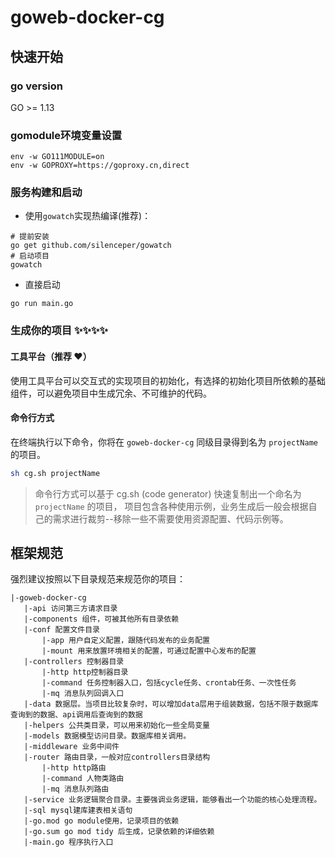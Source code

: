 # goweb-docker-cg


## 快速开始
### go version
GO >= 1.13


### gomodule环境变量设置

```
env -w GO111MODULE=on
env -w GOPROXY=https://goproxy.cn,direct
```


### 服务构建和启动

* 使用`gowatch`实现热编译(推荐)：
```
# 提前安装
go get github.com/silenceper/gowatch
# 启动项目
gowatch
```

* 直接启动
```
go run main.go
```

### 生成你的项目 ✨✨✨✨

#### 工具平台（推荐 ❤）

使用工具平台可以交互式的实现项目的初始化，有选择的初始化项目所依赖的基础组件，可以避免项目中生成冗余、不可维护的代码。


#### 命令行方式

在终端执行以下命令，你将在 `goweb-docker-cg` 同级目录得到名为 `projectName` 的项目。
```bash
sh cg.sh projectName
```

> 命令行方式可以基于 cg.sh (code generator) 快速复制出一个命名为 `projectName` 的项目，
> 项目包含各种使用示例，业务生成后一般会根据自己的需求进行裁剪--移除一些不需要使用资源配置、代码示例等。


## 框架规范

  强烈建议按照以下目录规范来规范你的项目：

 ```
|-goweb-docker-cg
    |-api 访问第三方请求目录
    |-components 组件，可被其他所有目录依赖
    |-conf 配置文件目录
        |-app 用户自定义配置，跟随代码发布的业务配置
        |-mount 用来放置环境相关的配置，可通过配置中心发布的配置
    |-controllers 控制器目录
        |-http http控制器目录
        |-command 任务控制器入口，包括cycle任务、crontab任务、一次性任务
        |-mq 消息队列回调入口
    |-data 数据层。当项目比较复杂时，可以增加data层用于组装数据，包括不限于数据库查询到的数据、api调用后查询到的数据
    |-helpers 公共类目录，可以用来初始化一些全局变量
    |-models 数据模型访问目录。数据库相关调用。
    |-middleware 业务中间件
    |-router 路由目录，一般对应controllers目录结构
        |-http http路由
        |-command 人物类路由
        |-mq 消息队列路由
    |-service 业务逻辑聚合目录。主要强调业务逻辑，能够看出一个功能的核心处理流程。
    |-sql mysql建库建表相关语句
    |-go.mod go module使用，记录项目的依赖
    |-go.sum go mod tidy 后生成，记录依赖的详细依赖
    |-main.go 程序执行入口
  ```